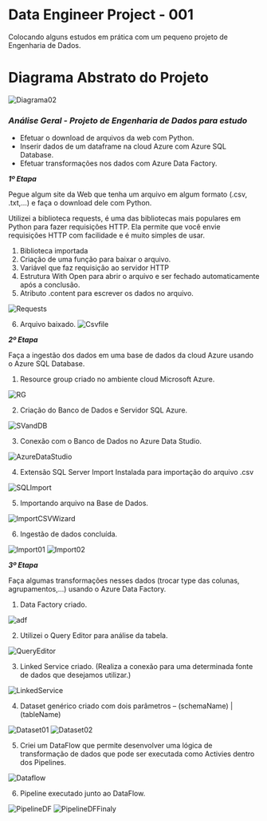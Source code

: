 # Data Engineer Project - 001
Colocando alguns estudos em prática com um pequeno projeto de Engenharia de Dados.

# Diagrama Abstrato do Projeto
![Diagrama02](https://user-images.githubusercontent.com/115668126/229661801-96b7cf74-cb63-47c4-aecb-46019c635a67.png)

### *Análise Geral - Projeto de Engenharia de Dados para estudo*
- Efetuar o download de arquivos da web com Python.
- Inserir dados de um dataframe na cloud Azure com Azure SQL Database.
- Efetuar transformações nos dados com Azure Data Factory.



***1º Etapa***

Pegue algum site da Web que tenha um arquivo em algum formato (.csv, .txt,...) e faça o download dele com Python.

Utilizei a biblioteca requests, é uma das bibliotecas mais populares em Python para fazer requisições HTTP. Ela permite que você envie requisições HTTP com facilidade e é muito simples de usar.

1.	Biblioteca importada
2.	Criação de uma função para baixar o arquivo.
3.	Variável que faz requisição ao servidor HTTP
4.	Estrutura With Open para abrir o arquivo e ser fechado automaticamente após a conclusão.
5.	Atributo .content para escrever os dados no arquivo.

![Requests](https://user-images.githubusercontent.com/115668126/229662162-61974415-7fa3-4b86-9d85-eac49e9e7a62.png)

6.	Arquivo baixado.
![Csvfile](https://user-images.githubusercontent.com/115668126/229662258-cd7bb794-1099-4543-ad32-efbbd222a910.png)


***2º Etapa***

Faça a ingestão dos dados em uma base de dados da cloud Azure usando o Azure SQL Database.

1.	Resource group criado no ambiente cloud Microsoft Azure.

![RG](https://user-images.githubusercontent.com/115668126/229662468-cfdb23d7-a9f7-4d6d-a221-9723b04e5e4d.png)

2.	Criação do Banco de Dados e Servidor SQL Azure.

![SVandDB](https://user-images.githubusercontent.com/115668126/229662684-a6e357ff-e071-401a-a3c6-0632e6ce3cb4.png)

3.	Conexão com o Banco de Dados no Azure Data Studio.

![AzureDataStudio](https://user-images.githubusercontent.com/115668126/229662786-3517059f-7095-4faa-adba-a185b9d0b581.png)

4.	Extensão SQL Server Import Instalada para importação do arquivo .csv

![SQLImport](https://user-images.githubusercontent.com/115668126/229662889-a607bcd7-195b-4979-afa2-b035120e953f.png)

5.	Importando arquivo na Base de Dados.

![ImportCSVWizard](https://user-images.githubusercontent.com/115668126/229662965-65d10acb-f284-4cd8-a198-45968016dee3.png)

6.	Ingestão de dados concluída.

![Import01](https://user-images.githubusercontent.com/115668126/229663056-77bc7d48-cb92-4f95-9513-44329c033351.png)
![Import02](https://user-images.githubusercontent.com/115668126/229663067-a0d40580-e0c7-4ac6-85bf-0ca2b165d4f2.png)


***3º Etapa***

Faça algumas transformações nesses dados (trocar type das colunas, agrupamentos,...) usando o Azure Data Factory.

1.	Data Factory criado.

![adf](https://user-images.githubusercontent.com/115668126/229663202-656a8cca-3c75-4e50-89a6-8b72733cc179.png)

2.	Utilizei o Query Editor para análise da tabela.

![QueryEditor](https://user-images.githubusercontent.com/115668126/229663410-b1c3c2dd-e64c-4941-9fba-ede0da1b3e3d.png)

3.	Linked Service criado. (Realiza a conexão para uma determinada fonte de dados que desejamos utilizar.)

![LinkedService](https://user-images.githubusercontent.com/115668126/229663467-2f6b92c9-8bb9-4191-ab3e-7e8e57567905.png)

4.	Dataset genérico criado com dois parâmetros – (schemaName) | (tableName)

![Dataset01](https://user-images.githubusercontent.com/115668126/229663598-967c2f51-2565-4bf8-8096-b81ee534a557.png)
![Dataset02](https://user-images.githubusercontent.com/115668126/229663613-d6b69b2f-e91a-43bc-8009-5e338d3663d6.png)

5.	Criei um DataFlow que permite desenvolver uma lógica de transformação de dados que pode ser executada como Activies dentro dos Pipelines.

![Dataflow](https://user-images.githubusercontent.com/115668126/229663726-f86efb2e-2bc3-4526-bc38-f414716f32be.png)

6.	Pipeline executado junto ao DataFlow.

![PipelineDF](https://user-images.githubusercontent.com/115668126/229663810-603ea7a6-64b9-4170-8706-1be266f2b289.png)
![PipelineDFFinaly](https://user-images.githubusercontent.com/115668126/229663853-4d07ed0e-4c10-4546-a5e0-6ae384fbeb36.png)



